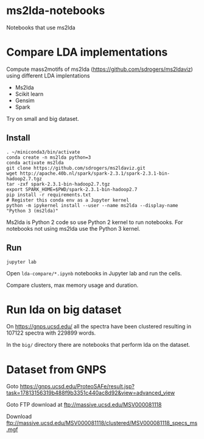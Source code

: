 # ms2lda-notebooks

Notebooks that use ms2lda

# Compare LDA implementations

Compute mass2motifs of ms2lda (https://github.com/sdrogers/ms2ldaviz) using different LDA implentations 

* Ms2lda
* Scikit learn
* Gensim
* Spark

Try on small and big dataset.

## Install

```
. ~/miniconda3/bin/activate
conda create -n ms2lda python=3
conda activate ms2lda
git clone https://github.com/sdrogers/ms2ldaviz.git
wget http://apache.40b.nl/spark/spark-2.3.1/spark-2.3.1-bin-hadoop2.7.tgz
tar -zxf spark-2.3.1-bin-hadoop2.7.tgz
export SPARK_HOME=$PWD/spark-2.3.1-bin-hadoop2.7
pip install -r requirements.txt
# Register this conda env as a Jupyter kernel
python -m ipykernel install --user --name ms2lda --display-name "Python 3 (ms2lda)"
```

Ms2lda is Python 2 code so use Python 2 kernel to run notebooks.
For notebooks not using ms2lda use the Python 3 kernel.

## Run

```
jupyter lab
```

Open `lda-compare/*.ipynb` notebooks in Jupyter lab and run the cells.

Compare clusters, max memory usage and duration.

# Run lda on big dataset

On https://gnps.ucsd.edu/ all the spectra have been clustered resulting in 107122 spectra with 229899 words.

In the `big/` directory there are notebooks that perform lda on the dataset.

# Dataset from GNPS

Goto https://gnps.ucsd.edu/ProteoSAFe/result.jsp?task=17813156319b488f9b3351c440ac8d92&view=advanced_view

Goto FTP download at ftp://massive.ucsd.edu/MSV000081118

Download ftp://massive.ucsd.edu/MSV000081118/clustered/MSV000081118_specs_ms.mgf

